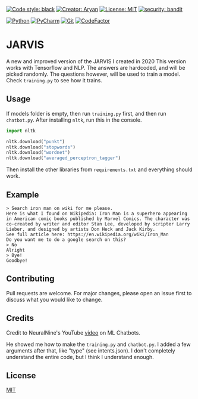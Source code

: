 [![Code style: black](https://img.shields.io/badge/code%20style-black-000000.svg)](https://github.com/psf/black)
[![Creator: Aryan](https://img.shields.io/badge/creator-Aryan-darkblue)](https://github.com/CoderAryanAnand)
[![License: MIT](https://img.shields.io/apm/l/vim-mode)](https://opensource.org/licenses/MIT)
[![security: bandit](https://img.shields.io/badge/security-bandit-yellow.svg)](https://github.com/PyCQA/bandit)

[![Python](https://img.shields.io/badge/python-3670A0?style=for-the-badge&logo=python&logoColor=ffdd54)](https://python.org)
[![PyCharm](https://img.shields.io/badge/pycharm-143?style=for-the-badge&logo=pycharm&logoColor=black&color=black&labelColor=green)](https://www.jetbrains.com/pycharm/)
[![Git](https://img.shields.io/badge/git-%23F05033.svg?style=for-the-badge&logo=git&logoColor=white)](https://git-scm.com/)
[![CodeFactor](https://www.codefactor.io/repository/github/coderaryananand/newjarvis/badge?s=7afcffca7522ae239b08dcb1fedd61bd81913e79)](https://www.codefactor.io/repository/github/coderaryananand/newjarvis)
# JARVIS

A new and improved version of the JARVIS I created in 2020
This version works with Tensorflow and NLP. The answers are hardcoded, and will be picked randomly. The questions 
however, will be used to train a model. Check ``training.py`` to see how it trains.

## Usage

If models folder is empty, then run ``training.py`` first, and then run ``chatbot.py``.
After installing ``nltk``, run this in the console.
```python
import nltk

nltk.download("punkt")
nltk.download("stopwords")
nltk.download("wordnet")
nltk.download("averaged_perceptron_tagger")
```
Then install the other libraries from ``requirements.txt`` and everything should work.

## Example

```
> Search iron man on wiki for me please.
Here is what I found on Wikipedia: Iron Man is a superhero appearing in American comic books published by Marvel Comics. The character was co-created by writer and editor Stan Lee, developed by scripter Larry Lieber, and designed by artists Don Heck and Jack Kirby.
See full article here: https://en.wikipedia.org/wiki/Iron_Man
Do you want me to do a google search on this?
> No
Alright
> Bye!
Goodbye!
```

## Contributing
Pull requests are welcome. For major changes, please open an issue first to discuss what you would like to change.

## Credits
Credit to NeuralNine's YouTube [video](https://youtu.be/1lwddP0KUEg) on ML Chatbots.

He showed me how to make the ``training.py`` and ``chatbot.py``. I added a few arguments after that,
like "type" (see intents.json). I don't completely understand the entire code, but I think
I understand enough.

## License
[MIT](https://choosealicense.com/licenses/mit/)